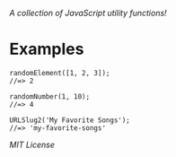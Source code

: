_A collection of JavaScript utility functions!_

# Examples

```
randomElement([1, 2, 3]);
//=> 2
```

```
randomNumber(1, 10);
//=> 4
```

```
URLSlug2('My Favorite Songs');
//=> 'my-favorite-songs'
```

_MIT License_